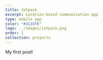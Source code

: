 ```yaml
---
title: Jetpack
excerpt: Location-based communication app
type: mobile app
color: "#313CFE"
logo: ../images/jetpack.png
order: 1
collection: projects
---
```


My first post!
